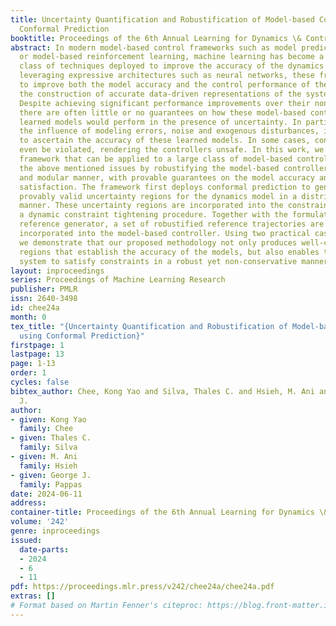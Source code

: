 ```yaml
---
title: Uncertainty Quantification and Robustification of Model-based Controllers using
  Conformal Prediction
booktitle: Proceedings of the 6th Annual Learning for Dynamics \& Control Conference
abstract: In modern model-based control frameworks such as model predictive control
  or model-based reinforcement learning, machine learning has become a ubiquitous
  class of techniques deployed to improve the accuracy of the dynamics models. By
  leveraging expressive architectures such as neural networks, these frameworks aim
  to improve both the model accuracy and the control performance of the system, through
  the construction of accurate data-driven representations of the system dynamics.
  Despite achieving significant performance improvements over their non-learning counterparts,
  there are often little or no guarantees on how these model-based controllers with
  learned models would perform in the presence of uncertainty. In particular, under
  the influence of modeling errors, noise and exogenous disturbances, it is challenging
  to ascertain the accuracy of these learned models. In some cases, constraints may
  even be violated, rendering the controllers unsafe. In this work, we propose a novel
  framework that can be applied to a large class of model-based controllers and alleviates
  the above mentioned issues by robustifying the model-based controllers in an online
  and modular manner, with provable guarantees on the model accuracy and constraint
  satisfaction. The framework first deploys conformal prediction to generate finite-sample,
  provably valid uncertainty regions for the dynamics model in a distribution-free
  manner. These uncertainty regions are incorporated into the constraints through
  a dynamic constraint tightening procedure. Together with the formulation of a predictive
  reference generator, a set of robustified reference trajectories are generated and
  incorporated into the model-based controller. Using two practical case studies,
  we demonstrate that our proposed methodology not only produces well-calibrated uncertainty
  regions that establish the accuracy of the models, but also enables the closed-loop
  system to satisfy constraints in a robust yet non-conservative manner.
layout: inproceedings
series: Proceedings of Machine Learning Research
publisher: PMLR
issn: 2640-3498
id: chee24a
month: 0
tex_title: "{Uncertainty Quantification and Robustification of Model-based Controllers
  using Conformal Prediction}"
firstpage: 1
lastpage: 13
page: 1-13
order: 1
cycles: false
bibtex_author: Chee, Kong Yao and Silva, Thales C. and Hsieh, M. Ani and Pappas, George
  J.
author:
- given: Kong Yao
  family: Chee
- given: Thales C.
  family: Silva
- given: M. Ani
  family: Hsieh
- given: George J.
  family: Pappas
date: 2024-06-11
address:
container-title: Proceedings of the 6th Annual Learning for Dynamics \& Control Conference
volume: '242'
genre: inproceedings
issued:
  date-parts:
  - 2024
  - 6
  - 11
pdf: https://proceedings.mlr.press/v242/chee24a/chee24a.pdf
extras: []
# Format based on Martin Fenner's citeproc: https://blog.front-matter.io/posts/citeproc-yaml-for-bibliographies/
---
```

